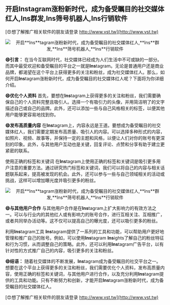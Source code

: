 ## **开启**Ins**tagram涨粉新时代，成为备受瞩目的社交媒体红人,**Ins**群发,**Ins**筛号机器人,**Ins**行销软件**

[😍想了解推广相关软件的朋友请登录 http://www.vst.tw](http://www.vst.tw)

 <center><img src="https://vst.tw/MP4/tuiguang/png/6.png" alt="开启**Ins**tagram涨粉新时代，成为备受瞩目的社交媒体红人,**Ins**群发,**Ins**筛号机器人,**Ins**行销软件"></center>

**😄引言：**
在当今互联网时代，社交媒体已经成为人们生活中不可或缺的一部分。而其中最受欢迎和备受瞩目的平台之一就是**Ins**tagram。无论是普通用户还是商业品牌，都渴望在这个平台上获得更多的关注和粉丝，成为社交媒体红人。那么，如何开启**Ins**tagram涨粉新时代，成为备受瞩目的社交媒体红人呢？下面将为你详细介绍。

**😄优化个人资料**
首先，要想在**Ins**tagram上获得更多的关注和粉丝，我们需要确保自己的个人资料完整且吸引人。选择一个有吸引力的头像，并用简洁明了的文字描述自己或自己的品牌。此外，还可以添加一些与自己风格相关的标签，以便其他用户能够更容易地找到你。

**😄发布高质量内容**
在**Ins**tagram上，内容永远是王道。要想成为备受瞩目的社交媒体红人，我们需要定期发布高质量、吸引人的内容。可以选择多种形式的内容，如照片、视频、故事等，并保持一定的主题和风格，以便让人们对你的账号有更深刻的印象。此外，与其他用户互动也是关键，回复评论、点赞和分享有助于建立更紧密的联系。

使用正确的标签和关键词
在**Ins**tagram上使用正确的标签和关键词是吸引更多用户注意的重要方法。通过研究热门标签和关键词，我们可以将自己的内容与相关话题联系起来，提高被发现的机会。此外，还可以参与一些与自己领域相关的活动或挑战，这样可以增加曝光度并吸引更多的粉丝。

 <center><img src="https://vst.tw/MP4/tuiguang/png/6.png" alt="开启**Ins**tagram涨粉新时代，成为备受瞩目的社交媒体红人,**Ins**群发,**Ins**筛号机器人,**Ins**行销软件"></center>

**😄与其他用户合作**
与其他用户合作是在**Ins**tagram上扩大影响力的有效方法之一。可以与行业内的其他红人或有影响力的账号合作，进行互相关注、互相推广，或者共同举办活动等。这不仅可以提高自己的曝光度，还可以吸引更多的粉丝。

利用**Ins**tagram工具
**Ins**tagram提供了一系列的工具和功能，可以帮助用户更好地管理和推广自己的账号。例如，可以使用**Ins**tagram **Ins**ights了解自己的粉丝特征和行为习惯，从而调整自己的策略。此外，还可以利用**Ins**tagram广告平台，以有针对性的方式推广自己的内容，吸引更多的关注和粉丝。

**😄结语：**
随着社交媒体的不断发展，**Ins**tagram成为备受瞩目的社交平台之一。想要在这个平台上获得更多的关注和粉丝，我们需要优化个人资料，发布高质量内容，使用正确的标签和关键词，与其他用户进行合作，以及充分利用**Ins**tagram提供的工具和功能。只有不断努力和创新，才能开启**Ins**tagram涨粉新时代，成为备受瞩目的社交媒体红人。

[😍想了解推广相关软件的朋友请登录 http://www.vst.tw](http://www.vst.tw)



